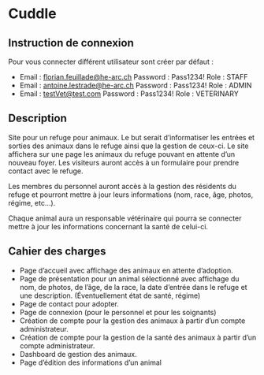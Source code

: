 # Cuddle

## Instruction de connexion
Pour vous connecter différent utilisateur sont créer par défaut :
- Email : florian.feuillade@he-arc.ch    Password : Pass1234!    Role : STAFF
- Email : antoine.lestrade@he-arc.ch    Password : Pass1234!    Role : ADMIN
- Email : testVet@test.com    Password : Pass1234!    Role : VETERINARY

## Description 

Site pour un refuge pour animaux. Le but serait d’informatiser les entrées et sorties des animaux dans le refuge ainsi que la gestion de ceux-ci. Le site affichera sur une page les animaux du refuge pouvant en attente d’un nouveau foyer. Les visiteurs auront accès à un formulaire pour prendre contact avec le refuge. 

Les membres du personnel auront accès à la gestion des résidents du refuge et pourront mettre à jour leurs informations (nom, race, âge, photos, régime, etc…). 

Chaque animal aura un responsable vétérinaire qui pourra se connecter mettre à jour les informations concernant la santé de celui-ci. 

## Cahier des charges 

- Page d’accueil avec affichage des animaux en attente d’adoption. 
- Page de présentation pour un animal sélectionné avec affichage du nom, de photos, de l’âge, de la race, la date d’entrée dans le refuge et une description. (Éventuellement état de santé, régime) 
- Page de contact pour adopter. 
- Page de connexion (pour le personnel et pour les soignants) 
- Création de compte pour la gestion des animaux à partir d’un compte administrateur. 
- Création de compte pour la gestion de la santé des animaux à partir d’un compte administrateur. 
- Dashboard de gestion des animaux. 
- Page d’édition des informations d’un animal 